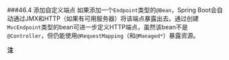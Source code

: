 ###46.4 添加自定义端点
如果添加一个`Endpoint`类型的`@Bean`，Spring Boot会自动通过JMX和HTTP（如果有可用服务器）将该端点暴露出去。通过创建`MvcEndpoint`类型的bean可进一步定义HTTP端点，虽然该bean不是`@Controller`，但仍能使用`@RequestMapping`（和`@Managed*`）暴露资源。

**注** 

